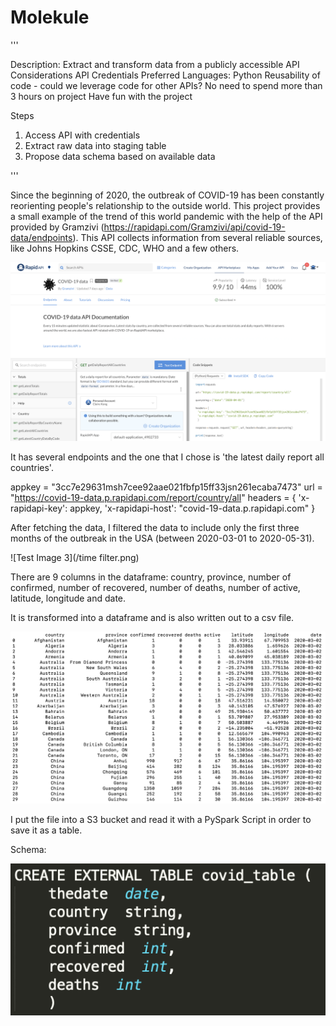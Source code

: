# Molekule

'''

Description: Extract and transform data from a publicly accessible API
Considerations
API Credentials
Preferred Languages: Python
Reusability of code - could we leverage code for other APIs?
No need to spend more than 3 hours on project
Have fun with the project

Steps
1. Access API with credentials
2. Extract raw data into staging table
3. Propose data schema based on available data

'''

Since the beginning of 2020, the outbreak of COVID-19 has been constantly reorienting people's relationship to the outside world. This project provides a small example of the trend of this world pandemic with the help of the API provided by Gramzivi (https://rapidapi.com/Gramzivi/api/covid-19-data/endpoints). This API collects information from several reliable sources, like Johns Hopkins CSSE, CDC, WHO and a few others. 

![Test Image 2](/api.png)

It has several endpoints and the one that I chose is 'the latest daily report all countries'.

appkey = "3cc7e29631msh7cee92aae021fbfp15ff33jsn261ecaba7473"
url = "https://covid-19-data.p.rapidapi.com/report/country/all"
headers = {
    'x-rapidapi-key': appkey,
    'x-rapidapi-host': "covid-19-data.p.rapidapi.com"
    }

After fetching the data, I filtered the data to include only the first three months of the outbreak in the USA (between 2020-03-01 to 2020-05-31). 

![Test Image 3](/time filter.png)

There are 9 columns in the dataframe: country, province, number of confirmed, number of recovered, number of  deaths, number of active, latitude, longitude and date. 

It is transformed into a dataframe and is also written out to a csv file. 

![Test Image 4](/df.png)

I put the file into a S3 bucket and read it with a PySpark Script in order to save it as a table. 

Schema:

![Test Image 1](/schema.png)
    







